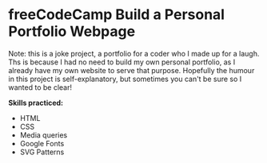 # freeCodeCamp Build a Personal Portfolio Webpage

Note: this is a joke project, a portfolio for a coder who I made up for a laugh. Ths is because I had no need to build my own personal portfolio, as I already have my own website to serve that purpose. Hopefully the humour in this project is self-explanatory, but sometimes you can't be sure so I wanted to be clear!

**Skills practiced:**

- HTML
- CSS
- Media queries
- Google Fonts
- SVG Patterns